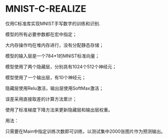 # MNIST-C-REALIZE

仅用C标准库实现MNIST手写数字的训练和识别.

模型的所有必要参数都在宏中指定；

大内存操作均在堆内存进行，没有分配静态存储；

模型的输入层是一个784*1的MNIST标准向量；

模型使用了两个隐藏层，分别具有1024个512个神经元；

模型使用了一个输出层，有10个神经元；

隐藏层使用Relu激活，输出层使用SoftMax激活；

误差采用直接取差的计算方法累计；

使用了标准梯度下降方法来更新隐藏层和输出层权重。

用法：

只需要在Main中指定训练次数即可训练，以测试集中2000张图片作为预测输出。
